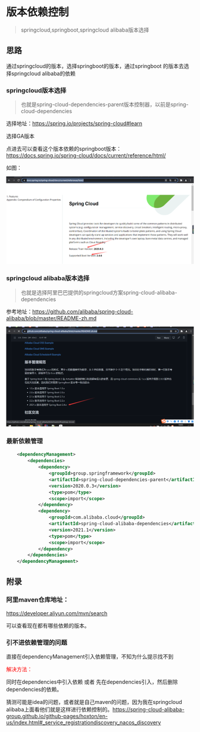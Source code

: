 # 版本依赖控制

> springcloud,springboot,springcloud alibaba版本选择

## 思路

通过springcloud的版本，选择springboot的版本，通过springboot 的版本去选择springcloud alibaba的依赖

### springcloud版本选择

> 也就是spring-cloud-dependencies-parent版本控制器，以前是spring-cloud-dependencies

选择地址：https://spring.io/projects/spring-cloud#learn

选择GA版本

点进去可以查看这个版本依赖的springboot版本： https://docs.spring.io/spring-cloud/docs/current/reference/html/

如图：

![image-20210829180244330](img/image-20210829180244330.png)

### springcloud alibaba版本选择

> 也就是选择阿里巴巴提供的springcloud方案spring-cloud-alibaba-dependencies

参考地址：https://github.com/alibaba/spring-cloud-alibaba/blob/master/README-zh.md

![image-20210829180608888](img/image-20210829180608888.png)

### 最新依赖管理

```xml
	<dependencyManagement>
		<dependencies>
			<dependency>
				<groupId>group.springframework</groupId>
				<artifactId>spring-cloud-dependencies-parent</artifactId>
				<version>2020.0.3</version>
				<type>pom</type>
				<scope>import</scope>
			</dependency>
			<dependency>
				<groupId>com.alibaba.cloud</groupId>
				<artifactId>spring-cloud-alibaba-dependencies</artifactId>
				<version>2021.1</version>
				<type>pom</type>
				<scope>import</scope>
			</dependency>
		</dependencies>
	</dependencyManagement>
```

## 附录

### 阿里maven仓库地址：

https://developer.aliyun.com/mvn/search

可以查看现在都有哪些依赖的版本。

### 引不进依赖管理的问题

直接在dependencyManagement引入依赖管理，不知为什么提示找不到

<p style='color:red'>解决方法：</p>

同时在dependencies中引入依赖 或者 先在dependencies引入，然后删除dependencies的依赖。

猜测可能是idea的问题，或者就是自己maven的问题，因为我在springcloud alibaba上面看他们就是这样进行依赖控制的。https://spring-cloud-alibaba-group.github.io/github-pages/hoxton/en-us/index.html#_service_registrationdiscovery_nacos_discovery

